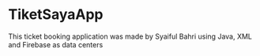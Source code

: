 # TiketSayaApp
This ticket booking application was made by Syaiful Bahri using Java, XML and Firebase as data centers

